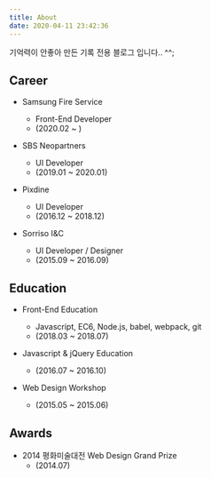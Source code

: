```yaml
---
title: About
date: 2020-04-11 23:42:36
---
```


기억력이 안좋아 만든 기록 전용 블로그 입니다.. ^^;

## Career

* Samsung Fire Service
    * Front-End Developer
    * (2020.02 ~ )

* SBS Neopartners
    * UI Developer
    * (2019.01 ~ 2020.01)

* Pixdine
    * UI Developer
    * (2016.12 ~ 2018.12)

* Sorriso I&C
    * UI Developer / Designer
    * (2015.09 ~ 2016.09)

## Education

* Front-End Education
    * Javascript, EC6, Node.js, babel, webpack, git
    * (2018.03 ~ 2018.07)

* Javascript & jQuery Education
    * (2016.07 ~ 2016.10)

* Web Design Workshop
    * (2015.05 ~ 2015.06)
    
## Awards

* 2014 평화미술대전 Web Design Grand Prize
    * (2014.07)
